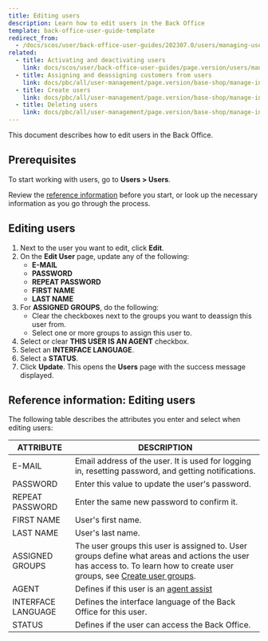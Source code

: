 ```yaml
---
title: Editing users
description: Learn how to edit users in the Back Office
template: back-office-user-guide-template
redirect_from:
  - /docs/scos/user/back-office-user-guides/202307.0/users/managing-users/editing-users.html
related:
  - title: Activating and deactivating users
    link: docs/scos/user/back-office-user-guides/page.version/users/managing-users/activating-and-deactivating-users.html
  - title: Assigning and deassigning customers from users
    link: docs/pbc/all/user-management/page.version/base-shop/manage-in-the-back-office/manage-users/assign-and-deassign-customers-from-users.html
  - title: Create users
    link: docs/pbc/all/user-management/page.version/base-shop/manage-in-the-back-office/manage-users/create-users.html
  - title: Deleting users
    link: docs/pbc/all/user-management/page.version/base-shop/manage-in-the-back-office/manage-users/delete-users.html
---
```


This document describes how to edit users in the Back Office.

## Prerequisites

To start working with users, go to **Users&nbsp;<span aria-label="and then">></span> Users**.

Review the [reference information](#reference-information-editing-users) before you start, or look up the necessary information as you go through the process.


## Editing users

1. Next to the user you want to edit, click **Edit**.
2. On the **Edit User** page, update any of the following:
    * **E-MAIL**
    * **PASSWORD**
    * **REPEAT PASSWORD**
    * **FIRST NAME**
    * **LAST NAME**
3. For **ASSIGNED GROUPS**, do the following:
    * Clear the checkboxes next to the groups you want to deassign this user from.
    * Select one or more groups to assign this user to.
4. Select or clear **THIS USER IS AN AGENT** checkbox.
5. Select an **INTERFACE LANGUAGE**.
6. Select a **STATUS**.
7. Click **Update**.
    This opens the **Users** page with the success message displayed.

## Reference information: Editing users

The following table describes the attributes you enter and select when editing users:

| ATTRIBUTE | DESCRIPTION |
| --- | --- |
| E-MAIL | Email address of the user. It is used for logging in, resetting password, and getting notifications. |
| PASSWORD | Enter this value to update the user's password. |
| REPEAT PASSWORD | Enter the same new password to confirm it. |
| FIRST NAME | User's first name. |
| LAST NAME | User's last name. |
| ASSIGNED GROUPS | The user groups this user is assigned to. User groups define what areas and actions the user has access to. To learn how to create user groups, see [Create user groups](/docs/pbc/all/user-management/{{page.version}}/base-shop/manage-in-the-back-office/manage-user-groups/create-user-groups.html). |
| AGENT | Defines if this user is an [agent assist](/docs/pbc/all/user-management/{{page.version}}/base-shop/agent-assist-feature-overview.html) |
| INTERFACE LANGUAGE | Defines the interface language of the Back Office for this user. |
| STATUS | Defines if the user can access the Back Office. |
